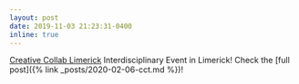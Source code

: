 ```yaml
---
layout: post
date: 2019-11-03 21:23:31-0400
inline: true
---
```


[Creative Collab Limerick](https://www.instagram.com/creativecollablimerick/?hl=en) Interdisciplinary Event in Limerick! Check the [full post]({% link _posts/2020-02-06-cct.md %})!